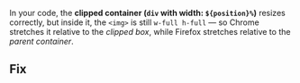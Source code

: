 In your code, the **clipped container (`div` with width: `${position}%`)** resizes correctly, but inside it, the `<img>` is still `w-full h-full` — so Chrome stretches it relative to the _clipped box_, while Firefox stretches relative to the _parent container_.

## Fix

